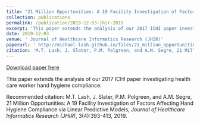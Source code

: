 ```yaml
---
title: "21 Million Opportunities: A 19 Facility Investigation of Factors Affecting Hand Hygiene Compliance via Linear Predictive Models"
collection: publications
permalink: /publication/2019-12-03-jhir-2019
excerpt: 'This paper extends the analysis of our 2017 ICHI paper investigating health care worker hand hygiene compliance.'
date: 2019-12-03
venue: ' Journal of Healthcare Informatics Research (JHIR)'
paperurl: ' http://michael-lash.github.io/files/21_million_opportunities.pdf'
citation: 'M.T. Lash, J. Slater, P.M. Polgreen, and A.M. Segre, 21 Million Opportunities: A 19 Facility Investigation of Factors Affecting Hand Hygiene Compliance via Linear Predictive Models, <i>Journal of Healthcare Informatics Research (JHIR)</i>, 3(4):393-413, 2019.'
---
```


<a href=' http://michael-lash.github.io/files/21_million_opportunities.pdf'>Download paper here</a>

This paper extends the analysis of our 2017 ICHI paper investigating health care worker hand hygiene compliance.

Recommended citation: M.T. Lash, J. Slater, P.M. Polgreen, and A.M. Segre, 21 Million Opportunities: A 19 Facility Investigation of Factors Affecting Hand Hygiene Compliance via Linear Predictive Models, <i>Journal of Healthcare Informatics Research (JHIR)</i>, 3(4):393-413, 2019.